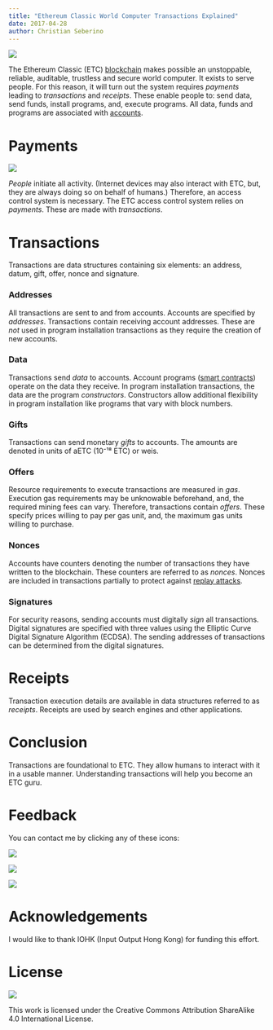 ```yaml
---
title: "Ethereum Classic World Computer Transactions Explained"
date: 2017-04-28
author: Christian Seberino
---
```


![](https://cdn-images-1.medium.com/max/800/0*HOdU25qwLVRmW3Bj.jpg)

The Ethereum Classic (ETC)
[blockchain](https://steemit.com/etc/@cseberino/let-s-admit-blockchains-are-weird-an-introduction-to-the-strangeness)
makes possible an unstoppable, reliable, auditable, trustless and secure world
computer. It exists to serve people. For this reason, it will turn out the
system requires *payments* leading to *transactions* and *receipts*. These
enable people to: send data, send funds, install programs, and, execute
programs. All data, funds and programs are associated with
[accounts](https://steemit.com/etc/@cseberino/the-ethereum-classic-world-computer-accounts-and-states-explained).

# Payments

![](https://cdn-images-1.medium.com/max/800/0*dwEVBeli4Eq1qYvX.jpg)

*People* initiate all activity. (Internet devices may also interact with ETC,
but, they are always doing so on behalf of humans.) Therefore, an access control
system is necessary. The ETC access control system relies on *payments*. These
are made with *transactions*.

# Transactions

Transactions are data structures containing six elements: an address, datum,
gift, offer, nonce and signature.

### Addresses

All transactions are sent to and from accounts. Accounts are specified by
*addresses*. Transactions contain receiving account addresses. These are *not*
used in program installation transactions as they require the creation of new
accounts.

### Data

Transactions send *data* to accounts. Account programs ([smart
contracts](https://steemit.com/etc/@cseberino/the-skinny-on-smart-contracts-an-introduction-and-why-you-should-care))
operate on the data they receive. In program installation transactions, the data
are the program *constructors*. Constructors allow additional flexibility in
program installation like programs that vary with block numbers.

### Gifts

Transactions can send monetary *gifts* to accounts. The amounts are denoted in
units of aETC (10⁻¹⁸ ETC) or weis.

### Offers

Resource requirements to execute transactions are measured in *gas*. Execution
gas requirements may be unknowable beforehand, and, the required mining fees can
vary. Therefore, transactions contain *offers*. These specify prices willing to
pay per gas unit, and, the maximum gas units willing to purchase.

### Nonces

Accounts have counters denoting the number of transactions they have written to
the blockchain. These counters are referred to as *nonces*. Nonces are included
in transactions partially to protect against [replay
attacks](https://steemit.com/ethereumclassic/@cseberino/navajo-indians-help-explain-ethereum-classic-replay-attacks).

### Signatures

For security reasons, sending accounts must digitally *sign* all transactions.
Digital signatures are specified with three values using the Elliptic Curve
Digital Signature Algorithm (ECDSA). The sending addresses of transactions can
be determined from the digital signatures.

# Receipts

Transaction execution details are available in data structures referred to as
*receipts*. Receipts are used by search engines and other applications.

# Conclusion

Transactions are foundational to ETC. They allow humans to interact with it in a
usable manner. Understanding transactions will help you become an ETC guru.

# Feedback

You can contact me by clicking any of these icons:

![](https://cdn-images-1.medium.com/max/800/0*eoFC6QOWZ--bCngK.png)

![](https://cdn-images-1.medium.com/max/800/0*i3CwTFEKUnKYHMf0.png)

![](https://cdn-images-1.medium.com/max/800/0*HQj6HSHxE7pkIBjk.png)

# Acknowledgements

I would like to thank IOHK (Input Output Hong Kong) for funding this effort.

# License

![](https://cdn-images-1.medium.com/max/800/0*hocpUZXBcjzNJeQ2.png)

This work is licensed under the Creative Commons Attribution ShareAlike 4.0
International License.
